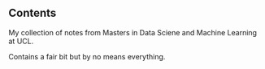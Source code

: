 ## Contents

My collection of notes from Masters in Data Sciene and Machine Learning at UCL.

Contains a fair bit but by no means everything.
